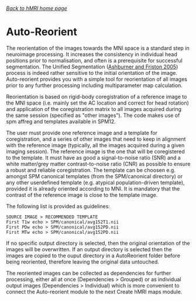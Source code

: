 ###### [Back to hMRI home page](Home)

# Auto-Reorient

The reorientation of the images towards the MNI space is a standard step in neuroimage processing. It increases the consistency in individual head positions prior to normalisation, and often is a prerequisite for successful segmentation. The Unified Segmentation ([Ashburner and Friston 2005](References)) process is indeed rather sensitive to the initial orientation of the image. Auto-reorient provides you with a simple tool for reorientation of all images prior to any further processing including multiparameter map calculation. 

Reorientation is based on rigid-body coregistration of a reference image to the MNI space (i.e. mainly set the AC location and correct for head rotation) and application of the coregistration matrix to all images acquired during the same session (specified as "other images"). The code makes use of spm affreg and templates available in SPM12. 

The user must provide one reference image and a template for coregistration, and a series of other images that need to keep in alignment with the reference image (typically, all the images acquired during a given imaging session). The reference image is the one that will be coregistered to the template. It must have as good a signal-to-noise ratio (SNR) and a white matter/grey matter contrast-to-noise ratio (CNR) as possible to ensure a robust and reliable coregistration. The template can be choosen e.g. amongst SPM canonical templates (from the SPM/canonical directory) or any other userdefined template (e.g. atypical population-driven template), provided it is already oriented according to MNI. It is mandatory that the contrast of the reference image is close to the template image. 

The following list is provided as guidelines:     

```
SOURCE IMAGE > RECOMMENDED TEMPLATE    
First T1w echo > SPM/canonical/avg152T1.nii    
First PDw echo > SPM/canonical/avg152PD.nii    
First MTw echo > SPM/canonical/avg152PD.nii     
```

If no specific output directory is selected, then the original orientation of the images will be overwritten. If an output directory is selected then the images are copied to the ouput directory in a AutoReorient folder before being reoriented, therefore leaving  the original data untouched.

The reoriented images can be collected as dependencies for further processing, either all at once (Dependencies > Grouped) or as individual output images (Dependencies > Individual) which is more convenient to connect the Auto-reorient module to the next Create hMRI maps module.